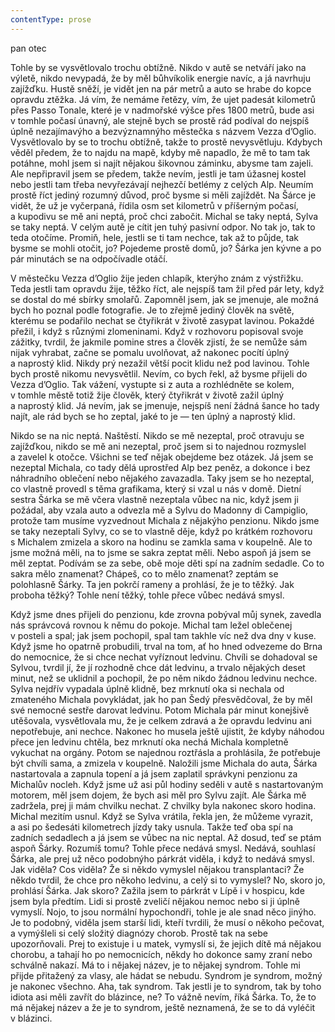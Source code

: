 ```yaml
---
contentType: prose
---
```


<section>

pan otec

Tohle by se vysvětlovalo trochu obtížně. Nikdo v autě se netváří jako na výletě, nikdo nevypadá, že by měl bůhvíkolik energie navíc, a já navrhuju zajížďku. Hustě sněží, je vidět jen na pár metrů a auto se hrabe do kopce opravdu ztěžka. Já vím, že nemáme řetězy, vím, že ujet padesát kilometrů přes Passo Tonale, které je v nadmořské výšce přes 1800 metrů, bude asi v tomhle počasí únavný, ale stejně bych se prostě rád podíval do nejspíš úplně nezajímavýho a bezvýznamnýho městečka s názvem Vezza d’Oglio. Vysvětlovalo by se to trochu obtížně, takže to prostě nevysvětluju. Kdybych věděl předem, že to najdu na mapě, kdyby mě napadlo, že mě to tam tak potáhne, mohl jsem si najít nějakou šikovnou záminku, abysme tam zajeli. Ale nepřipravil jsem se předem, takže nevím, jestli je tam úžasnej kostel nebo jestli tam třeba nevyřezávají nejhezčí betlémy z celých Alp. Neumím prostě říct jediný rozumný důvod, proč bysme si měli zajíždět. Na Šárce je vidět, že už je vyčerpaná, řídila osm set kilometrů v příšerným počasí, a kupodivu se mě ani neptá, proč chci zabočit. Michal se taky neptá, Sylva se taky neptá. V celým autě je cítit jen tuhý pasivní odpor. No tak jo, tak to teda otočíme. Promiň, hele, jestli se ti tam nechce, tak až to půjde, tak bysme se mohli otočit, jo? Pojedeme prostě domů, jo? Šárka jen kývne a po pár minutách se na odpočívadle otáčí.

V městečku Vezza d’Oglio žije jeden chlapík, kterýho znám z výstřižku. Teda jestli tam opravdu žije, těžko říct, ale nejspíš tam žil před pár lety, když se dostal do mé sbírky smolařů. Zapomněl jsem, jak se jmenuje, ale možná bych ho poznal podle fotografie. Je to zřejmě jediný člověk na světě, kterému se podařilo nechat se čtyřikrát v životě zasypat lavinou. Pokaždé přežil, i když s různými zlomeninami. Když v rozhovoru popisoval svoje zážitky, tvrdil, že jakmile pomine stres a člověk zjistí, že se nemůže sám nijak vyhrabat, začne se pomalu uvolňovat, až nakonec pocítí úplný a naprostý klid. Nikdy prý nezažil větší pocit klidu než pod lavinou. Tohle bych prostě nikomu nevysvětlil. Nevím, co bych řekl, až bysme přijeli do Vezza d’Oglio. Tak vážení, vystupte si z auta a rozhlédněte se kolem, v tomhle městě totiž žije člověk, který čtyřikrát v životě zažil úplný a naprostý klid. Já nevím, jak se jmenuje, nejspíš není žádná šance ho tady najít, ale rád bych se ho zeptal, jaké to je — ten úplný a naprostý klid.

Nikdo se na nic neptá. Naštěstí. Nikdo se mě nezeptal, proč otravuju se zajížďkou, nikdo se mě ani nezeptal, proč jsem si to najednou rozmyslel a zavelel k otočce. Všichni se teď nějak obejdeme bez otázek. Já jsem se nezeptal Michala, co tady dělá uprostřed Alp bez peněz, a dokonce i bez náhradního oblečení nebo nějakého zavazadla. Taky jsem se ho nezeptal, co vlastně provedl s těma grafikama, který si vzal u nás v domě. Dietní sestra Šárka se mě včera vlastně nezeptala vůbec na nic, když jsem ji požádal, aby vzala auto a odvezla mě a Sylvu do Madonny di Campiglio, protože tam musíme vyzvednout Michala z nějakýho penzionu. Nikdo jsme se taky nezeptali Sylvy, co se to vlastně děje, když po krátkém rozhovoru s Michalem zmizela a skoro na hodinu se zamkla sama v koupelně. Ale to jsme možná měli, na to jsme se sakra zeptat měli. Nebo aspoň já jsem se měl zeptat. Podívám se za sebe, obě moje děti spí na zadním sedadle. Co to sakra mělo znamenat? Chápeš, co to mělo znamenat? zeptám se polohlasně Šárky. Ta jen pokrčí rameny a prohlásí, že je to těžký. Jak proboha těžký? Tohle není těžký, tohle přece vůbec nedává smysl.

Když jsme dnes přijeli do penzionu, kde zrovna pobýval můj synek, zavedla nás správcová rovnou k němu do pokoje. Michal tam ležel oblečenej v posteli a spal; jak jsem pochopil, spal tam takhle víc než dva dny v kuse. Když jsme ho opatrně probudili, trval na tom, ať ho hned odvezeme do Brna do nemocnice, že si chce nechat vyříznout ledvinu. Chvíli se dohadoval se Sylvou, tvrdil jí, že jí rozhodně chce dát ledvinu, a trvalo nějakých deset minut, než se uklidnil a pochopil, že po něm nikdo žádnou ledvinu nechce. Sylva nejdřív vypadala úplně klidně, bez mrknutí oka si nechala od zmateného Michala povykládat, jak ho pan Šedý přesvědčoval, že by měl své nemocné sestře darovat ledvinu. Potom Michala pár minut konejšivě utěšovala, vysvětlovala mu, že je celkem zdravá a že opravdu ledvinu ani nepotřebuje, ani nechce. Nakonec ho musela ještě ujistit, že kdyby náhodou přece jen ledvinu chtěla, bez mrknutí oka nechá Michala kompletně vykuchat na orgány. Potom se najednou roztřásla a prohlásila, že potřebuje být chvíli sama, a zmizela v koupelně. Naložili jsme Michala do auta, Šárka nastartovala a zapnula topení a já jsem zaplatil správkyni penzionu za Michalův nocleh. Když jsme už asi půl hodiny seděli v autě s nastartovaným motorem, měl jsem dojem, že bych asi měl pro Sylvu zajít. Ale Šárka mě zadržela, prej ji mám chvilku nechat. Z chvilky byla nakonec skoro hodina. Michal mezitím usnul. Když se Sylva vrátila, řekla jen, že můžeme vyrazit, a asi po šedesáti kilometrech jízdy taky usnula. Takže teď oba spí na zadních sedadlech a já jsem se vůbec na nic neptal. Až dosud, teď se ptám aspoň Šárky. Rozumíš tomu? Tohle přece nedává smysl. Nedává, souhlasí Šárka, ale prej už něco podobnýho párkrát viděla, i když to nedává smysl. Jak viděla? Cos viděla? Že si někdo vymyslel nějakou transplantaci? Že někdo tvrdil, že chce pro někoho ledvinu, a celý si to vymyslel? No, skoro jo, prohlásí Šárka. Jak skoro? Zažila jsem to párkrát v Lípě i v hospicu, kde jsem byla předtím. Lidi si prostě zveličí nějakou nemoc nebo si ji úplně vymyslí. Nojo, to jsou normální hypochondři, tohle je ale snad něco jinýho. Je to podobný, viděla jsem starší lidi, kteří tvrdili, že musí o někoho pečovat, a vymýšleli si celý složitý diagnózy chorob. Prostě tak na sebe upozorňovali. Prej to existuje i u matek, vymyslí si, že jejich dítě má nějakou chorobu, a tahají ho po nemocnicích, někdy ho dokonce samy zraní nebo schválně nakazí. Má to i nějakej název, je to nějakej syndrom. Tohle mi přijde přitažený za vlasy, ale hádat se nebudu. Syndrom je syndrom, možný je nakonec všechno. Aha, tak syndrom. Tak jestli je to syndrom, tak by toho idiota asi měli zavřít do blázince, ne? To vážně nevím, říká Šárka. To, že to má nějakej název a že je to syndrom, ještě neznamená, že se to dá vyléčit v blázinci.

</section>
